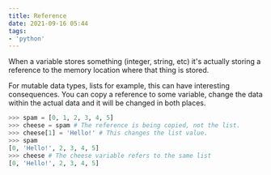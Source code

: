 ```yaml
---
title: Reference
date: 2021-09-16 05:44
tags:
- 'python'
---
```


When a variable stores something (integer, string, etc) it's actually storing a
reference to the memory location where that thing is stored.

For mutable data types, lists for example, this can have interesting
consequences. You can copy a reference to some variable, change the data within
the actual data and it will be changed in both places.

```python
>>> spam = [0, 1, 2, 3, 4, 5]
>>> cheese = spam # The reference is being copied, not the list.
>>> cheese[1] = 'Hello!' # This changes the list value.
>>> spam
[0, 'Hello!', 2, 3, 4, 5]
>>> cheese # The cheese variable refers to the same list
[0, 'Hello!', 2, 3, 4, 5]
```
